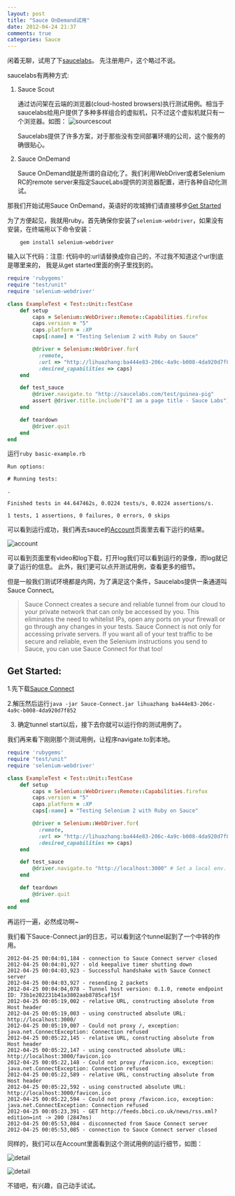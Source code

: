 ```yaml
---
layout: post
title: "Sauce OnDemand试用"
date: 2012-04-24 21:37
comments: true
categories: Sauce
---
```


闲着无聊，试用了下[saucelabs](https://saucelabs.com)。
先注册用户，这个略过不说。

saucelabs有两种方式:

1. Sauce Scout

    通过访问架在云端的浏览器(cloud-hosted browsers)执行测试用例。相当于saucelabs给用户提供了多种多样组合的虚拟机，只不过这个虚拟机就只有一个浏览器。如图：
    ![sourcescout](/photos/soucescout.png "soucescout")
    
    Saucelabs提供了许多方案，对于那些没有空间部署环境的公司，这个服务的确很贴心。
2. Sauce OnDemand
    
    Sauce OnDemand就是所谓的自动化了。我们利用WebDriver或者Selenium RC的remote server来指定SauceLabs提供的浏览器配置，进行各种自动化测试。

那我们开始试用Sauce OnDemand，英语好的攻城狮们请直接移步[Get Started](https://saucelabs.com/docs/ondemand/getting-started/env/ruby/se2/linux)


为了方便起见，我就用ruby。首先确保你安装了`selenium-webdriver`，如果没有安装，在终端用以下命令安装：
```
    gem install selenium-webdriver
```

输入以下代码：注意: 代码中的:url请替换成你自己的，不过我不知道这个url到底是哪里来的，
我是从get started里面的例子里找到的。

```ruby 
require 'rubygems'
require "test/unit"
require 'selenium-webdriver'

class ExampleTest < Test::Unit::TestCase
    def setup
        caps = Selenium::WebDriver::Remote::Capabilities.firefox
        caps.version = "5"
        caps.platform = :XP
        caps[:name] = "Testing Selenium 2 with Ruby on Sauce"

        @driver = Selenium::WebDriver.for(
          :remote,
          :url => "http://lihuazhang:ba444e83-206c-4a9c-b008-4da920d7f852@ondemand.saucelabs.com:80/wd/hub",
          :desired_capabilities => caps)
    end

    def test_sauce
        @driver.navigate.to "http://saucelabs.com/test/guinea-pig"
        assert @driver.title.include?("I am a page title - Sauce Labs")
    end

    def teardown
        @driver.quit
    end
end
```
运行`ruby basic-example.rb`

```
Run options: 

# Running tests:

.

Finished tests in 44.647462s, 0.0224 tests/s, 0.0224 assertions/s.

1 tests, 1 assertions, 0 failures, 0 errors, 0 skips

```

可以看到运行成功，我们再去sauce的[Account](https://saucelabs.com/account)页面里去看下运行的结果。

![account](/photos/souceaccount.png)

可以看到页面里有video和log下载，打开log我们可以看到运行的录像，而log就记录了运行的信息。
此外，我们更可以点开测试用例，查看更多的细节。

但是一般我们测试环境都是内网，为了满足这个条件，Saucelabs提供一条通道叫Sauce Connect。
> Sauce Connect creates a secure and reliable tunnel from our cloud to your private network that can only be accessed by you. This eliminates the need to whitelist IPs, open any ports on your firewall or go through any changes in your tests.
> Sauce Connect is not only for accessing private servers. If you want all of your test traffic to be secure and reliable, even the Selenium instructions you send to Sauce, you can use Sauce Connect for that too!

Get Started:
---------------------

1.先下载[Sauce Connect](https://saucelabs.com/downloads/Sauce-Connect-latest.zip)

2.解压然后运行`java -jar Sauce-Connect.jar lihuazhang ba444e83-206c-4a9c-b008-4da920d7f852`

3. 确定tunnel start以后，接下去你就可以运行你的测试用例了。

我们再来看下刚刚那个测试用例，让程序navigate.to到本地。

```ruby
require 'rubygems'
require "test/unit"
require 'selenium-webdriver'

class ExampleTest < Test::Unit::TestCase
    def setup
        caps = Selenium::WebDriver::Remote::Capabilities.firefox
        caps.version = "5"
        caps.platform = :XP
        caps[:name] = "Testing Selenium 2 with Ruby on Sauce"

        @driver = Selenium::WebDriver.for(
          :remote,
          :url => "http://lihuazhang:ba444e83-206c-4a9c-b008-4da920d7f852@ondemand.saucelabs.com:80/wd/hub",
          :desired_capabilities => caps)
    end

    def test_sauce
        @driver.navigate.to "http://localhost:3000" # Set a local env.
    end

    def teardown
        @driver.quit
    end
end
```
再运行一遍，必然成功啊~

我们看下Sauce-Connect.jar的日志，可以看到这个tunnel起到了一个中转的作用。

```
2012-04-25 00:04:01,184 - connection to Sauce Connect server closed
2012-04-25 00:04:01,927 - old keepalive timer shutting down
2012-04-25 00:04:03,923 - Successful handshake with Sauce Connect server
2012-04-25 00:04:03,927 - resending 2 packets
2012-04-25 00:04:04,078 - Tunnel host version: 0.1.0, remote endpoint ID: 73b1e202231b41a3802aab8785caf15f
2012-04-25 00:05:19,002 - relative URL, constructing absolute from Host header
2012-04-25 00:05:19,003 - using constructed absolute URL: http://localhost:3000/
2012-04-25 00:05:19,007 - Could not proxy /, exception: java.net.ConnectException: Connection refused
2012-04-25 00:05:22,145 - relative URL, constructing absolute from Host header
2012-04-25 00:05:22,147 - using constructed absolute URL: http://localhost:3000/favicon.ico
2012-04-25 00:05:22,148 - Could not proxy /favicon.ico, exception: java.net.ConnectException: Connection refused
2012-04-25 00:05:22,589 - relative URL, constructing absolute from Host header
2012-04-25 00:05:22,592 - using constructed absolute URL: http://localhost:3000/favicon.ico
2012-04-25 00:05:22,594 - Could not proxy /favicon.ico, exception: java.net.ConnectException: Connection refused
2012-04-25 00:05:23,391 - GET http://feeds.bbci.co.uk/news/rss.xml?edition=int -> 200 (2847ms)
2012-04-25 00:05:53,084 - disconnected from Sauce Connect server
2012-04-25 00:05:53,085 - connection to Sauce Connect server closed
```

同样的，我们可以在Account里面看到这个测试用例的运行细节，如图：

![detail](/photos/sauce_detail1.png)

![detail](/photos/sauce_detail2.png)

不错吧，有兴趣，自己动手试试。
